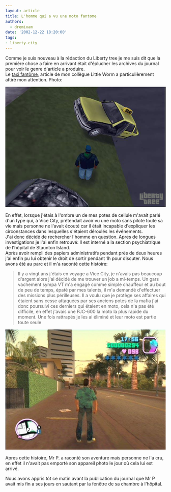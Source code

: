 ```yaml
---
layout: article
title: L'homme qui a vu une moto fantome
authors:
  - dremixam
date: '2002-12-22 18:20:00'
tags:
- liberty-city
---
```


Comme je suis nouveau à la rédaction du Liberty tree je me suis dit que la première chose a faire en arrivant était d'éplucher les archives du journal pour voir le genre d'article a produire.  
Le [taxi fantôme](/2002/06/26/le-taxi-fantome/), article de mon collègue Little Worm a particulièrement attiré mon attention. Photo:

![](/content/images/2016/07/taxifantome1.jpg)

En effet, lorsque j'étais à l'ombre un de mes potes de cellule m'avait parlé d'un type qui, à Vice City, prétendait avoir vu une moto sans pilote toute sa vie mais personne ne l'avait écouté car il était incapable d'expliquer les circonstances dans lesquelles s'étaient déroulés les événements.  
J'ai donc décidé de rechercher l'homme en question. Apres de longues investigations je l'ai enfin retrouvé: Il est interné a la section psychiatrique de l'hôpital de Staunton Island.  
Après avoir rempli des papiers administratifs pendant près de deux heures j'ai enfin pu lui obtenir le droit de sortir pendant 1h pour discuter. Nous avons été au parc et il m'a raconté cette histoire:

> Il y a vingt ans j'étais en voyage a Vice City, je n'avais pas beaucoup d'argent alors j'ai décidé de me trouver un job a mi-temps. Un gars vachement sympa VT m'a engagé comme simple chauffeur et au bout de peu de temps, épaté par mes talents, il m'a demandé d'effectuer des missions plus périlleuses. Il a voulu que je protège ses affaires qui étaient sans cesse attaquées par ses anciens potes de la mafia j'ai donc poursuivi ces derniers qui étaient en moto, cela n'a pas été difficile, en effet j'avais une PJC-600 la moto la plus rapide du moment. Une fois rattrapés je les ai éliminé et leur moto est partie toute seule

![](/content/images/2016/07/vice.jpg)

Apres cette histoire, Mr P. a raconté son aventure mais personne ne l'a cru, en effet il n'avait pas emporté son appareil photo le jour où cela lui est arrivé.

Nous avons appris tôt ce matin avant la publication du journal que Mr P avait mis fin a ses jours en sautant par la fenêtre de sa chambre à l'hôpital.